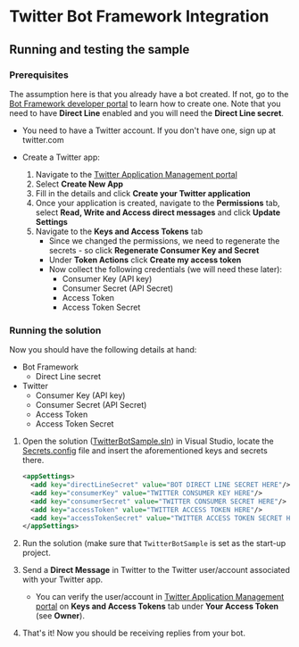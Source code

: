 Twitter Bot Framework Integration
=================================


## Running and testing the sample ##

### Prerequisites ###

The assumption here is that you already have a bot created. If not, go to the
[Bot Framework developer portal](https://dev.botframework.com) to learn how to create one. Note
that you need to have **Direct Line** enabled and you will need the **Direct Line secret**.

* You need to have a Twitter account. If you don't have one, sign up at twitter.com
* Create a Twitter app:

    1. Navigate to the [Twitter Application Management portal](https://apps.twitter.com)
    2. Select **Create New App**
    3. Fill in the details and click **Create your Twitter application**
    4. Once your application is created, navigate to the **Permissions** tab, select **Read, Write and Access direct messages** and click **Update Settings**
    5. Navigate to the **Keys and Access Tokens** tab
        * Since we changed the permissions, we need to regenerate the secrets - so click **Regenerate Consumer Key and Secret**
        * Under **Token Actions** click **Create my access token**
        * Now collect the following credentials (we will need these later):
            * Consumer Key (API key)
            * Consumer Secret (API Secret)
            * Access Token
            * Access Token Secret

### Running the solution ###

Now you should have the following details at hand:

* Bot Framework
    * Direct Line secret
* Twitter
    * Consumer Key (API key)
    * Consumer Secret (API Secret)
    * Access Token
    * Access Token Secret

1. Open the solution ([TwitterBotSample.sln](/TwitterBotSample.sln)) in Visual Studio, locate the
   [Secrets.config](/TwitterBotSample/Secrets.config) file and insert the aforementioned keys and
   secrets there.

    ```xml
    <appSettings>
      <add key="directLineSecret" value="BOT DIRECT LINE SECRET HERE"/>
      <add key="consumerKey" value="TWITTER CONSUMER KEY HERE"/>
      <add key="consumerSecret" value="TWITTER CONSUMER SECRET HERE"/>
      <add key="accessToken" value="TWITTER ACCESS TOKEN HERE"/>
      <add key="accessTokenSecret" value="TWITTER ACCESS TOKEN SECRET HERE"/>
    </appSettings>
    ```

2. Run the solution (make sure that `TwitterBotSample` is set as the start-up project.
3. Send a **Direct Message** in Twitter to the Twitter user/account associated with your Twitter app.
    * You can verify the user/account in
      [Twitter Application Management portal](https://apps.twitter.com)
      on **Keys and Access Tokens** tab under **Your Access Token** (see **Owner**).
4. That's it! Now you should be receiving replies from your bot.

